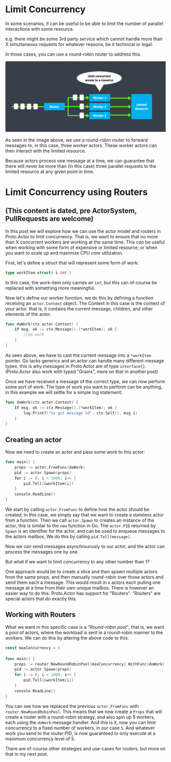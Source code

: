 
# Limit Concurrency

In some scenarios, it can be useful to be able to limit the number of parallel interactions with some resource.

e.g. there might be some 3rd party service which cannot handle more than X simultaneous requests for whatever reasons, be it technical or legal.

In those cases, you can use a round-robin router to address this.

![Limit Concurrency](images/limit-concurrency.png)

As seen in the image above, we use a round-robin router to forward messages to, in this case, three worker actors.
These worker actors can then interact with the limited resource.

Because actors process one message at a time, we can guarantee that there will never be more than (in this case) three parallel requests to the limited resource at any given point in time.

# Limit Concurrency using Routers
## (This content is dated, pre ActorSystem, PullRequests are welcome)

In this post we will explore how we can use the actor model and routers in Proto.Actor to limit concurrency.
That is, we want to ensure that no more than X concurrent workers are working at the same time.
This can be useful when working with some form of expensive or limited resource, or when you want to scale up and maximize CPU core utilization.


First, let's define a struct that will represent some form of work:
```go
type workItem struct{ i int }
```

In this case, the work-item only carries an `int`, but this can of-course be replaced with something more meaningful.

Now let's define our worker function, we do this by defining a function receiving an `actor.Context` object.
The Context in this case is the context of your actor. that is, it contains the current message, children, and other elements of the actor.

```go
func doWork(ctx actor.Context) {
	if msg, ok := ctx.Message().(*workItem); ok {
		//do work
	}
}
```

As seen above, we have to cast the current message into a `*workItem` pointer.
Go lacks generics and an actor can handle many different message types, this is why messages in Proto.Actor are of type `interface{}`.
(Proto.Actor also work with typed "Grains", more on that in another post)

Once we have received a message of the correct type, we can now perform some sort of work.
The type of work you want to perform can be anything, in this example we will settle for a simple log statement:

```go
func doWork(ctx actor.Context) {
	if msg, ok := ctx.Message().(*workItem); ok {
		log.Printf("%v got message %d", ctx.Self(), msg.i)
	}
}
```

## Creating an actor
Now we need to create an actor and pass some work to this actor:

```go
func main() {
	props := actor.FromFunc(doWork)
	pid := actor.Spawn(props)
	for i := 0; i < 1000; i++ {
		pid.Tell(&workItem{i})
	}
	console.ReadLine()
}
```

We start by calling `actor.FromFunc` to define *how* the actor should be created, in this case, we simply say that we want to create a stateless actor from a function.
Then we call `actor.Spawn` to creates an instance of the actor, this is similar to the `new` function in Go.
The `actor.PID` returned by `Spawn` is an identifier for the actor, and can be used to enqueue messages to the actors mailbox,
We do this by calling `pid.Tell(message)`.

Now we can send messages asynchrounusly to our actor, and the actor can process the messages one by one.

But what if we want to limit concurrency to any other number than 1?

One approach would be to create a slice and then spawn multiple actors from the same props, and then manually round-robin over those actors and send them each a message.
This would result in x actors each pulling one message at a time from their own unique mailbox.
There is however an easier way to do this.
Proto.Actor has support for "Routers".
"Routers" are special actors that do exactly this.

## Working with Routers

What we want in this specific case is a *"Round-robin pool"*, that is, we want a pool of actors, where the workload is sent in a round-robin manner to the workers.
We can do this by altering the above code to this:

```go
const maxConcurrency = 5

func main() {
	props := router.NewRoundRobinPool(maxConcurrency).WithFunc(doWork)
	pid := actor.Spawn(props)
	for i := 0; i < 1000; i++ {
		pid.Tell(&workItem{i})
	}
	console.ReadLine()
}
```

You can see how we replaced the previous `actor.FromFunc` with `router.NewRoundRobinPool`.
This means that we now create a `Props` that will create a router with a round-robin strategy, and also spin up 5 workers, each using the `doWork` message handler.
And this is it, now you can limit concurrency to a fixed number of workers, in our case `5`.
And whatever work you send to the router PID, is now guaranteed to only execute at a maximum concurrency level of 5.

There are of-course other strategies and use-cases for routers, but more on that in my next post.